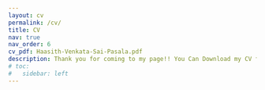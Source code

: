```yaml
---
layout: cv
permalink: /cv/
title: CV
nav: true
nav_order: 6
cv_pdf: Haasith-Venkata-Sai-Pasala.pdf
description: Thank you for coming to my page!! You Can Download my CV from here.
# toc:
#   sidebar: left
---
```

